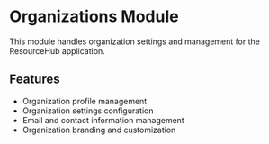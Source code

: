 # Organizations Module

This module handles organization settings and management for the ResourceHub application.

## Features
- Organization profile management
- Organization settings configuration
- Email and contact information management
- Organization branding and customization
